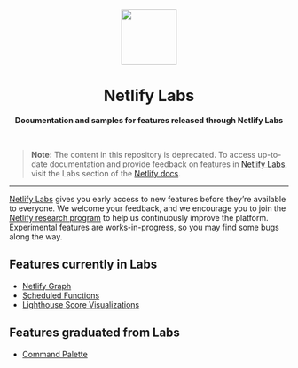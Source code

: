 <div align="center">
	<img src="media/landing/logo.svg" width="100" height="100">
	<h1>Netlify Labs</h1>
	<p>
		<b>Documentation and samples for features released through Netlify Labs</b>
	</p>
	<br>
</div>

> **Note:** The content in this repository is deprecated. To access up-to-date documentation and provide feedback on features in [Netlify Labs](https://app.netlify.com/user/labs), visit the Labs section of the [Netlify docs](https://docs.netlify.com/netlify-labs/experimental-features/).

- - -

[Netlify Labs](https://www.netlify.com/blog/2021/03/31/test-drive-netlify-beta-features-with-netlify-labs/) gives you early access to new features before they’re available to everyone. We welcome your feedback, and we encourage you to join the [Netlify research program](https://www.netlify.com/research-program/) to help us continuously improve the platform. Experimental features are works-in-progress, so you may find some bugs along the way.

## Features currently in Labs

* [Netlify Graph](features/graph/documentation/)
* [Scheduled Functions](features/scheduled-functions/documentation/README.md)
* [Lighthouse Score Visualizations](/features/lighthouse-visualizations/documentation/README.md)

## Features graduated from Labs

* [Command Palette](https://docs.netlify.com/welcome/command-palette/)

